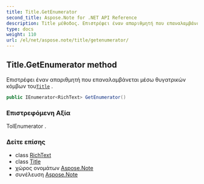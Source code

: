```yaml
---
title: Title.GetEnumerator
second_title: Aspose.Note for .NET API Reference
description: Title μέθοδος. Επιστρέφει έναν απαριθμητή που επαναλαμβάνεται μέσω θυγατρικών κόμβων τουTitle .
type: docs
weight: 110
url: /el/net/aspose.note/title/getenumerator/
---
```

## Title.GetEnumerator method

Επιστρέφει έναν απαριθμητή που επαναλαμβάνεται μέσω θυγατρικών κόμβων του[`Title`](../) .

```csharp
public IEnumerator<RichText> GetEnumerator()
```

### Επιστρεφόμενη Αξία

ΤοIEnumerator .

### Δείτε επίσης

* class [RichText](../../richtext/)
* class [Title](../)
* χώρος ονομάτων [Aspose.Note](../../title/)
* συνέλευση [Aspose.Note](../../../)


